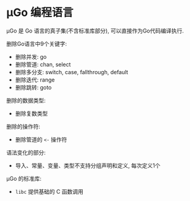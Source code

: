 # µGo 编程语言

µGo 是 Go 语言的真子集(不含标准库部分), 可以直接作为Go代码编译执行.

删除Go语言中9个关键字:

- 删除并发: go
- 删除管道: chan, select
- 删除多分支: switch, case, fallthrough, default
- 删除迭代: range
- 删除跳转: goto

删除的数据类型:

- 删除复数类型

删除的操作符:

- 删除管道的 `<-` 操作符

语法变化的部分:

- 导入、常量、变量、类型不支持分组声明和定义, 每次定义1个

µGo 的标准库:

- `libc` 提供基础的 C 函数调用

